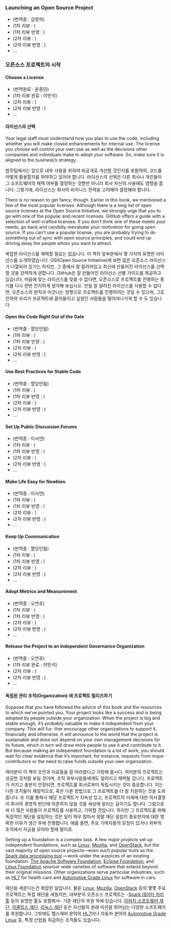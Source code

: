 ﻿### Launching an Open Source Project

* (번역중 : 김영하)
* (1차 리뷰 : )
* (1차 리뷰 반영 : )
* (2차 리뷰 : )
* (2차 리뷰 반영 : )
* ...

### 오픈소스 프로젝트의 시작

#### Choose a License

* (번역완료 : 윤종민)
* (1차 리뷰 완료 : 이민석)
* (2차 리뷰 : )
* (2차 리뷰 반영 : )
* ...

#### 라이선스의 선택
Your legal staff must understand how you plan to use the code, including whether you will make closed enhancements for internal use. The license you choose will control your own use as well as the decisions other companies and individuals make to adopt your software. So, make sure it is aligned to the business’s strategy.

법무팀에서는 앞으로 내부 사용을 위하여 비공개로 개선할 것인지를 포함하여, 코드를 어떻게 활용할지를 파악하고 있어야 합니다. 라이선스의 선택은 다른 회사나 개인들이 그 소프트웨어의 채택 여부를 결정하는 것뿐만 아니라 회사 자신의 사용에도 영향을 줍니다. 그렇기에, 라이선스는 회사의 비지니스 전략을 고려해야 결정해야 합니다.   

There is no reason to get fancy, though. Earlier in this book, we mentioned a few of the most popular licenses. Although there is a long list of open source licenses at the Open Source Initiative, we strongly urge that you to go with one of the popular and recent licenses. GitHub offers a guide  with a selection of well-crafted licenses. If you don’t think one of these meets your needs, go back and candidly reevaluate your motivation for going open source. If you can’t use a popular license, you are probably trying to do something out of sync with open source principles, and could end up driving away the people whom you want to attract.

복잡한 라이선스를 채택할 필요는 없습니다. 이 책의 앞부분에서 몇 가지의 유명한 라이선스를 소개하였습니다. OSI(Open Source Initiative)에 보면 많은 오픈소스 라이선스가 나열되어 있기는 하지만, 그 중에서 잘 알려져있고 최신에 만들어진 라이선스를 선택할 것을 강력하게 권합니다. GitHub은 잘 만들어진 라이선스 선별 가이드를 제공하고 있습니다. 마음에 맞는 라이선스를 찾을 수 없다면, 오픈소스로 프로젝트를 진행하는 동기를 다시 한번 진지하게 생각해 보십시오. 만일 잘 알려진 라이선스를 사용할 수 없다면, 오픈소스의 원칙과 어긋나는 방향으로 프로젝트를 진행하려는 것일 수 있으며, 그로 인하여 우리가 프로젝트에 끌어들이고 싶었던 사람들을 떨어져나가게 할 수 도 있습니다.

#### Open the Code Right Out of the Gate

* (번역중 : 할당안됨)
* (1차 리뷰 : )
* (1차 리뷰 반영 : )
* (2차 리뷰 : )
* (2차 리뷰 반영 : )
* ...

#### Use Best Practices for Stable Code

* (번역중 : 할당안됨)
* (1차 리뷰 : )
* (1차 리뷰 반영 : )
* (2차 리뷰 : )
* (2차 리뷰 반영 : )
* ...

#### Set Up Public Discussion Forums

* (번역중 : 이서연)
* (1차 리뷰 : )
* (1차 리뷰 반영 : )
* (2차 리뷰 : )
* (2차 리뷰 반영 : )
* ...

#### Make Life Easy for Newbies

* (번역중 : 이서연)
* (1차 리뷰 : )
* (1차 리뷰 반영 : )
* (2차 리뷰 : )
* (2차 리뷰 반영 : )
* ...

#### Keep Up Communication

* (번역중 : 할당안됨)
* (1차 리뷰 : )
* (1차 리뷰 반영 : )
* (2차 리뷰 : )
* (2차 리뷰 반영 : )
* ...

#### Adopt Metrics and Measurement

* (번역중 : 오연호)
* (1차 리뷰 : )
* (1차 리뷰 반영 : )
* (2차 리뷰 : )
* (2차 리뷰 반영 : )
* ...

#### Release the Project to an Independent Governance Organization

* (번역중 : 오연호)
* (1차 리뷰 완료 : 이민석)
* (2차 리뷰 : )
* (2차 리뷰 반영 : )
* ...

#### 독립된 관리 조직(Organization) 에 프로젝트 릴리즈하기

Suppose that you have followed the advice of this book and the resources to
which we’ve pointed you. Your project looks like a success and is being adopted
by people outside your organization. 
When the project is big and stable enough,
it’s probably valuable to make it independent from your company. This will fur‐
ther encourage other organizations to support it, financially and otherwise. It will announce to the world that the project is sustainable and does not depend on your own management decisions for its future, 
which in turn will draw more people to use it and contribute to it. 
But because making an independent foundation is a lot of work, you should wait for clear evidence that it’s important; 
for instance, requests from major contributors or the need to raise funds outside your own organization.

여러분이 이 책의 조언과 자료들을 잘 따라왔다고 가정해 봅시다.
여러분의 프로젝트는 성공한 것처럼 보일 것이며, 조직 외부사람들에게도 알려지고 채택될 겁니다. 
프로젝트가 커지고 충분히 안정되면, 프로젝트를 회사로부터
독립시키는 것이 중요합니다. 이는 다른 조직들이 재정적으로, 혹은 다른 방법으로
그 프로젝트를 더 잘 지원하는 것을 도와줍니다.
또 이를 통해서 해당 프로젝트가 지속성 있고, 프로젝트의 미래에 대한 의사결정이
회사의 경영적 판단에 의존하지 않을 것을 세상에 알리는 길이기도 합니다.
그럼으로써 더 많은 사람들이 프로젝트를 사용하고, 기여할 것입니다.
하지만 그 프로젝트를 위해 독립적인 재단을 설립하는 것은 일이 매우 많아서 정말 재단 설립이 중요한지에 대한 명확한 이유가 생긴 후에 진행합니다. 예를 들면, 주요 기여자들의 요청이 있거나 외부의 조직에서 자금을 모아야 할때 말이죠.

Setting up a foundation is a complex task. A few major projects set up independent foundations, such as [Linux](http://bit.ly/2LQAtWa), [Mozilla](https://mzl.la/2HOXeaO),
and [OpenStack](http://bit.ly/2LPYjBx), but the vast majority of
open source projects—even such popular tools as the
[Spark data processing tool](https://spark.apache.org/) —work under the auspices of an existing foundation. [The Apache Software Foundation](http://bit.ly/2JCHspm),
[Eclipse Foundation](http://bit.ly/2MsxzZd), and [Linux Foundation](http://bit.ly/2JAiZRr)
sponsor wide varieties of software that extend beyond their original missions.
Other organizations serve particular industries, such as [HL7](http://www.hl7.org/)
for health care and [Automotive Grade Linux](https://www.automotivelinux.org/)
for software in cars.

재단을 세운다는건 복잡한 일입니다. 물론 [Linux](http://bit.ly/2LQAtWa),
[Mozilla](https://mzl.la/2HOXeaO), [OpenStack](http://bit.ly/2LPYjBx) 등의
몇몇 주요 프로젝트는 독립 재단을 세웠지만, 대부분의 오픈소스 프로젝트는
-[Spark 데이터 처리 툴](https://spark.apache.org/) 등의 유명한 툴도 포함해서-
기존 재단의 후원 하에 있습니다. [아파치 소프트웨어 재단](http://bit.ly/2JCHspm),
[이클립스 재단](http://bit.ly/2MsxzZd), [리눅스 재단](http://bit.ly/2JAiZRr) 등은 자신들의 원래 미션을 뛰어넘는 다양한 소프트웨어를 후원합니다. 
그밖에도 헬스케어 분야의 [HL7](http://www.hl7.org/)이나 자동차 분야의
[Automotive Grade Linux](https://www.automotivelinux.org/) 등, 특정 산업을 취급하는 조직들도 있습니다.
